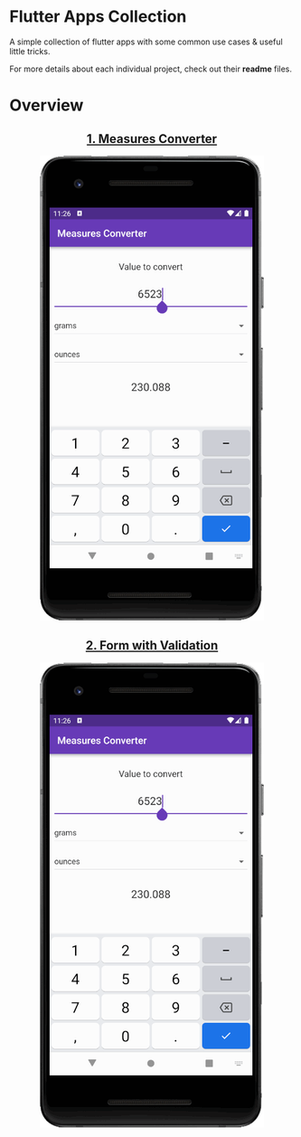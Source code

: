 # Flutter Apps Collection
A simple collection of flutter apps with some common use cases & useful little tricks.

For more details about each individual project, check out their **readme** files.

# Overview
<div align="center">
<h2>
 <strong>
   <a href="[https://<user.name>.github.io/<repo.name>/about.html](https://github.com/usersina/demo-flutter-apps/blob/main/measures_converter/README.md)">1. Measures Converter</a>
 </strong>
</h2>

![](/media/measures-converter.png)
</div>

<div align="center">
<h2>
 <strong>
   <a href="[https://<user.name>.github.io/<repo.name>/about.html](https://github.com/usersina/demo-flutter-apps/blob/main/form_with_validation/README.md)">2. Form with Validation</a>
 </strong>
</h2>

![](/media/measures-converter.png)
</div>